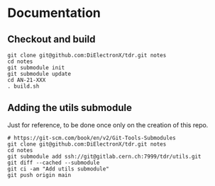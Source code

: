 # Documentation

## Checkout and build

```
git clone git@github.com:DiElectronX/tdr.git notes
cd notes
git submodule init
git submodule update
cd AN-21-XXX
. build.sh
```

## Adding the utils submodule

Just for reference, to be done once only on the creation of this repo.

```
# https://git-scm.com/book/en/v2/Git-Tools-Submodules
git clone git@github.com:DiElectronX/tdr.git notes
cd notes
git submodule add ssh://git@gitlab.cern.ch:7999/tdr/utils.git
git diff --cached --submodule
git ci -am "Add utils submodule"
git push origin main
```
